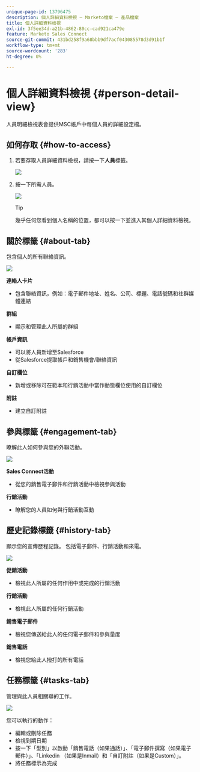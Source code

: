 ```yaml
---
unique-page-id: 13796475
description: 個人詳細資料檢視 — Marketo檔案 — 產品檔案
title: 個人詳細資料檢視
exl-id: 3f5ee34d-a21b-4862-80cc-cad921ca479e
feature: Marketo Sales Connect
source-git-commit: 431bd258f9a68bbb9df7acf043085578d3d91b1f
workflow-type: tm+mt
source-wordcount: '283'
ht-degree: 0%

---
```


# 個人詳細資料檢視 {#person-detail-view}

人員明細檢視表會提供MSC帳戶中每個人員的詳細設定檔。

## 如何存取 {#how-to-access}

1. 若要存取人員詳細資料檢視，請按一下&#x200B;**人員**&#x200B;標籤。

   ![](assets/person-detail-view-1.png)

1. 按一下所需人員。

   ![](assets/person-detail-view-2.png)

   >[!TIP]
   >
   >幾乎任何您看到個人名稱的位置，都可以按一下並進入其個人詳細資料檢視。

## 關於標籤 {#about-tab}

包含個人的所有聯絡資訊。

![](assets/person-detail-view-3.png)

**連絡人卡片**

* 包含聯絡資訊，例如：電子郵件地址、姓名、公司、標題、電話號碼和社群媒體連結

**群組**

* 顯示和管理此人所屬的群組

**帳戶資訊**

* 可以將人員新增至Salesforce
* 從Salesforce提取帳戶和銷售機會/聯絡資訊

**自訂欄位**

* 新增或移除可在範本和行銷活動中當作動態欄位使用的自訂欄位

**附註**

* 建立自訂附註

## 參與標籤 {#engagement-tab}

瞭解此人如何參與您的外聯活動。

![](assets/person-detail-view-4.png)

**Sales Connect活動**

* 從您的銷售電子郵件和行銷活動中檢視參與活動

**行銷活動**

* 瞭解您的人員如何與行銷活動互動

## 歷史記錄標籤 {#history-tab}

顯示您的宣傳歷程記錄。 包括電子郵件、行銷活動和來電。

![](assets/person-detail-view-5.png)

**促銷活動**

* 檢視此人所屬的任何作用中或完成的行銷活動

**行銷活動**

* 檢視此人所屬的任何行銷活動

**銷售電子郵件**

* 檢視您傳送給此人的任何電子郵件和參與量度

**銷售電話**

* 檢視您給此人撥打的所有電話

## 任務標籤 {#tasks-tab}

管理與此人員相關聯的工作。

![](assets/person-detail-view-6.png)

您可以執行的動作：

* 編輯或刪除任務
* 檢視到期日期
* 按一下「型別」以啟動「銷售電話（如果通話）」、「電子郵件撰寫（如果電子郵件）」、「Linkedin （如果是Inmail）和「自訂附註（如果是Custom）」。
* 將任務標示為完成
